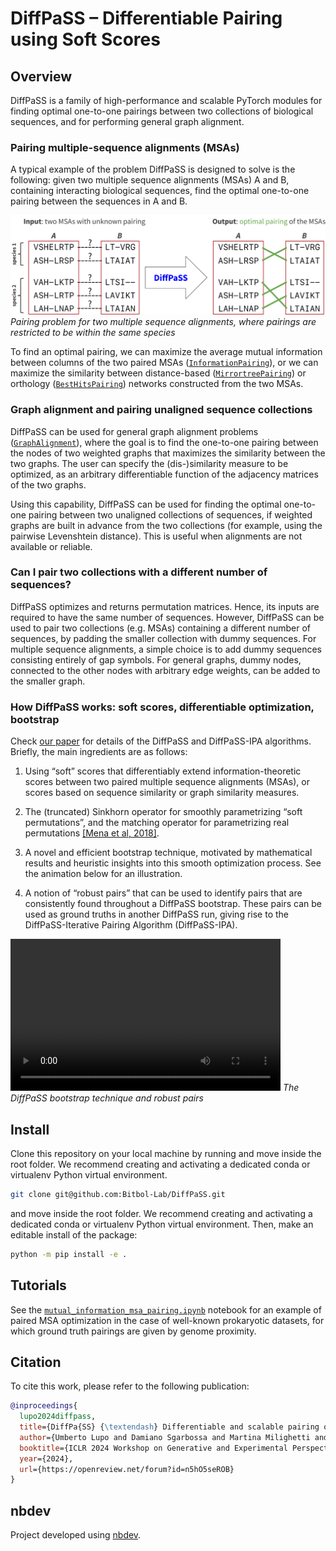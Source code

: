 # DiffPaSS – Differentiable Pairing using Soft Scores

<!-- WARNING: THIS FILE WAS AUTOGENERATED! DO NOT EDIT! -->

## Overview

DiffPaSS is a family of high-performance and scalable PyTorch modules
for finding optimal one-to-one pairings between two collections of
biological sequences, and for performing general graph alignment.

### Pairing multiple-sequence alignments (MSAs)

A typical example of the problem DiffPaSS is designed to solve is the
following: given two multiple sequence alignments (MSAs) A and B,
containing interacting biological sequences, find the optimal one-to-one
pairing between the sequences in A and B.

![](media/MSA_pairing_problem.svg) *Pairing problem for two multiple
sequence alignments, where pairings are restricted to be within the same
species*

To find an optimal pairing, we can maximize the average mutual
information between columns of the two paired MSAs
([`InformationPairing`](https://Bitbol-Lab.github.io/DiffPaSS/train.html#informationpairing)),
or we can maximize the similarity between distance-based
([`MirrortreePairing`](https://Bitbol-Lab.github.io/DiffPaSS/train.html#mirrortreepairing))
or orthology
([`BestHitsPairing`](https://Bitbol-Lab.github.io/DiffPaSS/train.html#besthitspairing))
networks constructed from the two MSAs.

### Graph alignment and pairing unaligned sequence collections

DiffPaSS can be used for general graph alignment problems
([`GraphAlignment`](https://Bitbol-Lab.github.io/DiffPaSS/train.html#graphalignment)),
where the goal is to find the one-to-one pairing between the nodes of
two weighted graphs that maximizes the similarity between the two
graphs. The user can specify the (dis-)similarity measure to be
optimized, as an arbitrary differentiable function of the adjacency
matrices of the two graphs.

Using this capability, DiffPaSS can be used for finding the optimal
one-to-one pairing between two unaligned collections of sequences, if
weighted graphs are built in advance from the two collections (for
example, using the pairwise Levenshtein distance). This is useful when
alignments are not available or reliable.

### Can I pair two collections with a different number of sequences?

DiffPaSS optimizes and returns permutation matrices. Hence, its inputs
are required to have the same number of sequences. However, DiffPaSS can
be used to pair two collections (e.g. MSAs) containing a different
number of sequences, by padding the smaller collection with dummy
sequences. For multiple sequence alignments, a simple choice is to add
dummy sequences consisting entirely of gap symbols. For general graphs,
dummy nodes, connected to the other nodes with arbitrary edge weights,
can be added to the smaller graph.

### How DiffPaSS works: soft scores, differentiable optimization, bootstrap

Check [our paper](https://openreview.net/forum?id=n5hO5seROB) for
details of the DiffPaSS and DiffPaSS-IPA algorithms. Briefly, the main
ingredients are as follows:

1.  Using “soft” scores that differentiably extend information-theoretic
    scores between two paired multiple sequence alignments (MSAs), or
    scores based on sequence similarity or graph similarity measures.

2.  The (truncated) Sinkhorn operator for smoothly parametrizing “soft
    permutations”, and the matching operator for parametrizing real
    permutations [\[Mena et al,
    2018\]](https://openreview.net/forum?id=Byt3oJ-0W).

3.  A novel and efficient bootstrap technique, motivated by mathematical
    results and heuristic insights into this smooth optimization
    process. See the animation below for an illustration.

4.  A notion of “robust pairs” that can be used to identify pairs that
    are consistently found throughout a DiffPaSS bootstrap. These pairs
    can be used as ground truths in another DiffPaSS run, giving rise to
    the DiffPaSS-Iterative Pairing Algorithm (DiffPaSS-IPA).

<p>
<video src="https://github.com/Bitbol-Lab/DiffPaSS/assets/46537483/e411fe8c-2fed-4723-a25c-ff69a1abccec" width="432" height="243" controls>
</video>
<em>The DiffPaSS bootstrap technique and robust pairs</em>
</p>

## Install

Clone this repository on your local machine by running and move inside
the root folder. We recommend creating and activating a dedicated conda
or virtualenv Python virtual environment.

``` sh
git clone git@github.com:Bitbol-Lab/DiffPaSS.git
```

and move inside the root folder. We recommend creating and activating a
dedicated conda or virtualenv Python virtual environment. Then, make an
editable install of the package:

``` sh
python -m pip install -e .
```

## Tutorials

See the
[`mutual_information_msa_pairing.ipynb`](https://github.com/Bitbol-Lab/DiffPaSS/blob/main/mutual_information_msa_pairing.ipynb)
notebook for an example of paired MSA optimization in the case of
well-known prokaryotic datasets, for which ground truth pairings are
given by genome proximity.

## Citation

To cite this work, please refer to the following publication:

``` bibtex
@inproceedings{
  lupo2024diffpass,
  title={DiffPa{SS} {\textendash} Differentiable and scalable pairing of biological sequences using soft scores},
  author={Umberto Lupo and Damiano Sgarbossa and Martina Milighetti and Anne-Florence Bitbol},
  booktitle={ICLR 2024 Workshop on Generative and Experimental Perspectives for Biomolecular Design},
  year={2024},
  url={https://openreview.net/forum?id=n5hO5seROB}
}
```

## nbdev

Project developed using [nbdev](https://nbdev.fast.ai/).

